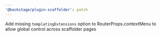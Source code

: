 ```yaml
---
'@backstage/plugin-scaffolder': patch
---
```


Add missing `templatingExtensions` option to RouterProps.contextMenu to allow global control across scaffolder pages
